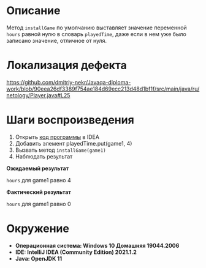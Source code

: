 # Описание
Метод `installGame` по умолчанию выставляет значение переменной ``hours`` равной нулю в словарь `playedTime`, даже если в нем уже было записано значение, отличное от нуля.

# Локализация дефекта
https://github.com/dmitriy-nekr/Javaqa-diploma-work/blob/90eea26df3389f754ae184d69ecc213d48d1bf1f/src/main/java/ru/netology/Player.java#L25

# Шаги воспроизведения

1. Открыть [код программы](https://github.com/dmitriy-nekr/Javaqa-diploma-work/blob/main/src/main/java/ru/netology/Player.java) в IDEA
2. Добавить элемент playedTime.put(game1, 4)
3. Вызвать метод `installGame(game1)`
4. Наблюдать результат

**Ожидаемый результат**

`hours` для game1 равно 4

**Фактический  результат**

`hours` для game1 равно 0

# Окружение
* **Операционная система: Windows 10 Домашняя 19044.2006**
* **IDE: IntelliJ IDEA (Community Edition) 2021.1.2**
* **Java: OpenJDK 11**
